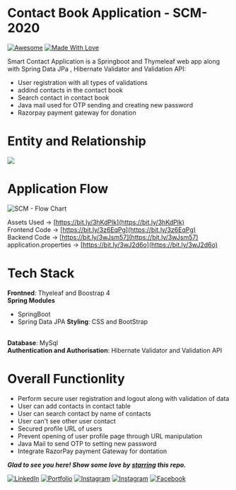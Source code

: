 # Contact Book Application - SCM-2020

[![Awesome](https://cdn.rawgit.com/sindresorhus/awesome/d7305f38d29fed78fa85652e3a63e154dd8e8829/media/badge.svg)](https://github.com/daadestroyer) [![Made With Love](https://img.shields.io/badge/Made%20With-Love-orange.svg)](https://github.com/daadestroyer)

Smart Contact Application is a Springboot and Thymeleaf web app along with Spring Data JPa , Hibernate Validator and Validation API:
- User registration with all types of validations
- addind contacts in the contact book
- Search contact in contact book
- Java mail used for OTP sending and creating new password
- Razorpay payment gateway for donation 

# Entity and Relationship
<img src="https://embed.creately.com/yAlD0xDqdhO?token=CcZ1tWAW2QMOwDKz&type=svg">


# Application Flow
<!-- <img src="https://embed.creately.com/TlM52gYMqp5?type=svg"> -->
![SCM - Flow Chart](https://user-images.githubusercontent.com/48306820/126115066-01d9f6ce-b46e-4016-bbcb-2a95d6dd10df.png)


Assets Used -> [https://bit.ly/3hKdPlk](https://bit.ly/3hKdPlk)
<br>
Frontend Code -> [https://bit.ly/3z6EqPg](https://bit.ly/3z6EqPg)
<br>
Backend Code -> [https://bit.ly/3wJsm57](https://bit.ly/3wJsm57)
<br>
application.properties -> [https://bit.ly/3wJ2d6o](https://bit.ly/3wJ2d6o)

# Tech Stack

<b>Frontned</b>: Thyeleaf and Boostrap 4
<br>
<b>Spring Modules</b>
  - SpringBoot
  - Spring Data JPA
<b>Styling</b>: CSS and BootStrap
<br>
<b>Database</b>: MySql
<br>
<b>Authentication and Authorisation</b>: Hibernate Validator and Validation API


<!-- <p align="center">
  <img src="https://image-dock-uploads-be.s3.ap-south-1.amazonaws.com/image.2021-04-18T19%3A42%3A20.791Z" />
</p>
<p align="center">
  Architectural  Diargram 
</p> -->

# Overall Functionlity
- Perform secure user registration and logout along with validation of data
- User can add contacts in contact table
- User can search contact by name of contacts
- User can't see other user contact 
- Secured profile URL of users
- Prevent opening of user profile page through URL manipulation
- Java Mail to send OTP to setting new password
- Integrate RazorPay payment Gateway for dontation



***Glad to see you here! Show some love by [starring](https://github.com/daadestroyer/smartcontactapplication) this repo.***

[![LinkedIn](https://img.shields.io/static/v1.svg?label=connect&message=@daadestroyer&color=grey&logo=linkedin&style=flat&logoColor=white&colorA=blue)](https://www.linkedin.com/in/daadestroyer/)     [![Portfolio](https://img.shields.io/static/v1.svg?label=visit&message=@daadestroyer&color=grey&logo=portfolio&style=flat&logoColor=white&colorA=blue)](https://daadestroyer.github.io/)  [![Instagram](https://img.shields.io/static/v1.svg?label=follow&message=@daadestroyer_14&color=grey&logo=instagram&style=flat&logoColor=white&colorA=blue)](https://www.instagram.com/daadestroyer_14/) [![Instagram](https://img.shields.io/static/v1.svg?label=follow&message=@daadestroyer_14&color=grey&logo=instagram&style=flat&logoColor=white&colorA=blue)](https://www.instagram.com/foodie_nigam/) [![Facebook](https://img.shields.io/static/v1.svg?label=follow&message=@shubhamnigam&color=grey&logo=facebook&style=flat&logoColor=white&colorA=blue)](https://www.facebook.com/shubham.nigam.562114)


